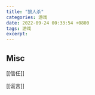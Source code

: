 ```yaml
---
title: "狼人杀"
categories: 游戏
date: 2022-09-24 00:33:54 +0800
tags: 游戏
excerpt: 
---
```











## Misc

[[信任]]

[[谎言]]
